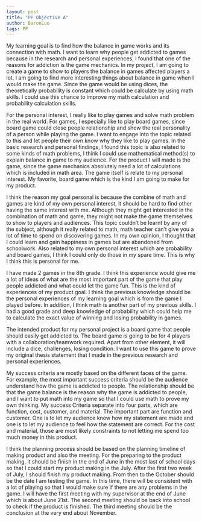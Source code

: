 ```yaml
---
layout: post
title: "PP Objective A"
author: BaronLuo
tags: PP
---
```


My learning goal is to find how the balance in game works and its connection with math. I want to learn why people get addicted to games because in the research and personal experiences, I found that one of the reasons for addiction is the game mechanics. In my project, I am going to create a game to show to players the balance in games affected players a lot. I am going to find more interesting things about balance in game when I would make the game. Since the game would be using dices, the theoretically probability is constant which could be calculate by using math skills. I could use this chance to improve my math calculation and probability calculation skills.

For the personal interest, I really like to play games and solve math problem in the real world. For games, I especially like to play board games, since board game could close people relationship and show the real personality of a person while playing the game. I want to engage into the topic related to this and let people their own know why they like to play games. In the basic research and personal findings, I found this topic is also related to some kinds of math problems, I think I could use mathematical method(s) to explain balance in game to my audience. For the product I will made is the game, since the game mechanics absolutely need a lot of calculations which is included in math area. The game itself is relate to my personal interest. My favorite, board game which is the kind I am going to make for my product.

I think the reason my goal personal is because the combine of math and games are kind of my own personal interest, it should be hard to find other having the same interest with me. Although they might get interested in the combination of math and game, they might not make the game themselves to show to players and audiences. This topic couldn’t be learnt by any of the subject, although it really related to math, math teacher can’t give you a lot of time to spend on discovering games. In my own opinion, I thought that I could learn and gain happiness in games but are abandoned from schoolwork. Also related to my own personal interest which are probability and board games, I think I could only do those in my spare time. This is why I think this is personal for me.

I have made 2 games in the 8th grade. I think this experience would give me a lot of ideas of what are the most important part of the game that play people addicted and what could let the game fun. This is the kind of experiences of my product goal. I think the previous knowledge should be the personal experiences of my learning goal which is from the game I played before. In addition, I think math is another part of my previous skills. I had a good grade and deep knowledge of probability which could help me to calculate the exact value of winning and losing probability in games.

The intended product for my personal project is a board game that people should easily get addicted to. The board game is going to be for 4 players with a collaboration/teamwork required. Apart from other element, it will include a dice, challenges, losing condition. I want to use this game to prove my original thesis statement that I made in the previous research and personal experiences. 

My success criteria are mostly based on the different faces of the game. For example, the most important success criteria should be the audience understand how the game is addicted to people. The relationship should be that the game balance is the reason why the game is addicted to people, and I want to put math into my game so that I could use math to prove my own thinking. My success Criteria separate into four parts, which are function, cost, customer, and material. The important part are function and customer. One is to let my audience know how my statement are made and one is to let my audience to feel how the statement are correct. For the cost and material, those are most likely constraints to not letting me spend too much money in this product. 

I think the planning process should be based on the planning timeline of making product and also the meeting. For the preparing to the product making, it should be finish in the end of June in the most last of school days so that I could start my product making in the July. After the first two week of July, I should finish my product making. From then to the October should be the date I am testing the game. In this time, there will be consistent with a lot of playing so that I would make sure if there are any problems in the game. I will have the first meeting with my supervisor at the end of June which is about June 21st. The second meeting should be back into school to check if the product is finished. The third meeting should be the conclusion at the very end about November. 

